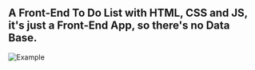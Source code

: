 ## A Front-End To Do List with  HTML, CSS and JS, it's just a Front-End App, so there's no Data Base.

![Example](https://i.imgur.com/TWSpDIa.png)